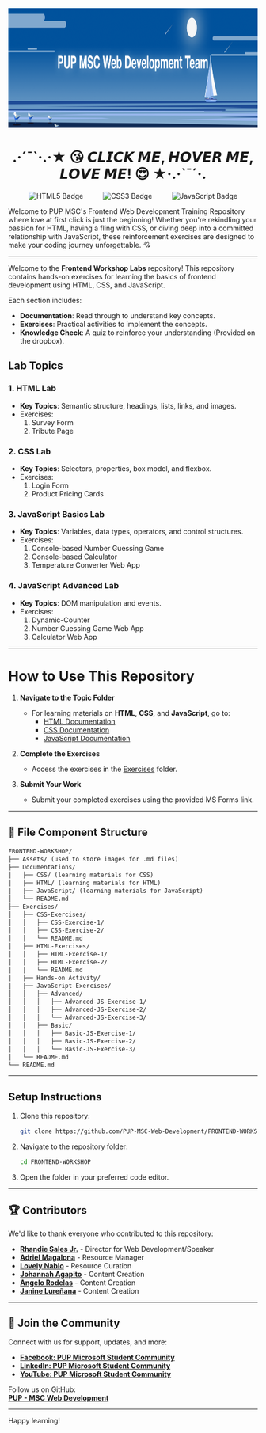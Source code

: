 <div align="center">
  <img src="Assets/banner.png" alt="Project Banner" width="100%" height="242">
  <h1>
    .·´¯`·.·★ 😘 𝘾𝙇𝙄𝘾𝙆 𝙈𝙀, 𝙃𝙊𝙑𝙀𝙍 𝙈𝙀, 𝙇𝙊𝙑𝙀 𝙈𝙀! 😍 ★·.·`¯´·.
  </h1>
  <div style="display: flex; justify-content: center; gap: 40px; align-items: center;">
    <img src="https://img.shields.io/badge/html5-%23E34F26.svg?style=for-the-badge&logo=html5&logoColor=white" alt="HTML5 Badge">
    <img src="https://img.shields.io/badge/css3-%231572B6.svg?style=for-the-badge&logo=css3&logoColor=white" alt="CSS3 Badge">
    <img src="https://img.shields.io/badge/javascript-%23323330.svg?style=for-the-badge&logo=javascript&logoColor=%23F7DF1E" alt="JavaScript Badge">
  </div>
</div>

Welcome to PUP MSC's Frontend Web Development Training Repository where love at first click is just the beginning! Whether you're rekindling your passion for HTML, having a fling with CSS, or diving deep into a committed relationship with JavaScript, these reinforcement exercises are designed to make your coding journey unforgettable. 💘

________________

Welcome to the **Frontend Workshop Labs** repository! This repository contains hands-on exercises for learning the basics of frontend development using HTML, CSS, and JavaScript.

Each section includes:
- **Documentation**: Read through to understand key concepts.
- **Exercises**: Practical activities to implement the concepts.
- **Knowledge Check**: A quiz to reinforce your understanding (Provided on the dropbox).

## Lab Topics

### 1. HTML Lab
- **Key Topics**: Semantic structure, headings, lists, links, and images.
- Exercises:
  1. Survey Form
  2. Tribute Page

### 2. CSS Lab
- **Key Topics**: Selectors, properties, box model, and flexbox.
- Exercises:
  1. Login Form
  2. Product Pricing Cards

### 3. JavaScript Basics Lab
- **Key Topics**: Variables, data types, operators, and control structures.
- Exercises:
  1. Console-based Number Guessing Game
  2. Console-based Calculator
  3. Temperature Converter Web App

### 4. JavaScript Advanced Lab
- **Key Topics**: DOM manipulation and events.
- Exercises:
  1. Dynamic-Counter 
  2. Number Guessing Game Web App
  3. Calculator Web App

---

# How to Use This Repository  

1. **Navigate to the Topic Folder**  
   - For learning materials on **HTML**, **CSS**, and **JavaScript**, go to:  
     - [HTML Documentation](Documentations/HTML/)  
     - [CSS Documentation](Documentations/CSS/)  
     - [JavaScript Documentation](Documentations/JavaScript/)  

2. **Complete the Exercises**  
   - Access the exercises in the [Exercises](Exercises/) folder.  

3. **Submit Your Work**  
   - Submit your completed exercises using the provided MS Forms link.  

---
## 📁 File Component Structure

```
FRONTEND-WORKSHOP/
├── Assets/ (used to store images for .md files)
├── Documentations/
│   ├── CSS/ (learning materials for CSS)
│   ├── HTML/ (learning materials for HTML)
│   ├── JavaScript/ (learning materials for JavaScript)
│   └── README.md
├── Exercises/
│   ├── CSS-Exercises/
│   │   ├── CSS-Exercise-1/
│   │   ├── CSS-Exercise-2/
│   │   └── README.md
│   ├── HTML-Exercises/
│   │   ├── HTML-Exercise-1/
│   │   ├── HTML-Exercise-2/
│   │   └── README.md
│   ├── Hands-on Activity/
│   ├── JavaScript-Exercises/
│   │   ├── Advanced/
│   │   │   ├── Advanced-JS-Exercise-1/
│   │   │   ├── Advanced-JS-Exercise-2/
│   │   │   └── Advanced-JS-Exercise-3/
│   │   ├── Basic/
│   │   │   ├── Basic-JS-Exercise-1/
│   │   │   ├── Basic-JS-Exercise-2/
│   │   │   └── Basic-JS-Exercise-3/
│   └── README.md
└── README.md

```
---
## Setup Instructions

1. Clone this repository:
   ```bash
   git clone https://github.com/PUP-MSC-Web-Development/FRONTEND-WORKSHOP
   ```
2. Navigate to the repository folder:
   ```bash
   cd FRONTEND-WORKSHOP
   ```
3. Open the folder in your preferred code editor.

---

## 🏆 Contributors

We'd like to thank everyone who contributed to this repository:

- **[Rhandie Sales Jr.](https://github.com/Rheen0)** - Director for Web Development/Speaker  
- **[Adriel Magalona](https://github.com/adr1el-m)** - Resource Manager
- **[Lovely Nablo](https://github.com/Lovely2113)** - Resource Curation
- **[Johannah Agapito](https://github.com/joejhbb)** - Content Creation  
- **[Angelo Rodelas](https://github.com/Gelatino0308)** - Content Creation  
- **[Janine Lureñana](https://github.com/janinelurenana)** - Content Creation  

---
## 🎉 Join the Community

Connect with us for support, updates, and more:

- **[Facebook: PUP Microsoft Student Community](https://www.facebook.com/p/PUP-Manila-Microsoft-Student-Community-100089030690536/)**
- **[LinkedIn: PUP Microsoft Student Community](https://www.linkedin.com/company/pup-manila-microsoft-student-community/posts/?feedView=all)**
- **[YouTube: PUP Microsoft Student Community](https://www.youtube.com/channel/UCg_NgTkhjb7-_dOiuzUIawAl)**

Follow us on GitHub:  
**[PUP - MSC Web Development](https://github.com/PUP-MSC-Web-Development)**

---

Happy learning!


